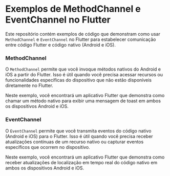 # Exemplos de MethodChannel e EventChannel no Flutter

Este repositório contém exemplos de código que demonstram como usar `MethodChannel` e `EventChannel` no Flutter para estabelecer comunicação entre código Flutter e código nativo (Android e iOS).

### MethodChannel

O `MethodChannel` permite que você invoque métodos nativos do Android e iOS a partir do Flutter. Isso é útil quando você precisa acessar recursos ou funcionalidades específicas do dispositivo que não estão disponíveis diretamente no Flutter.

Neste exemplo, você encontrará um aplicativo Flutter que demonstra como chamar um método nativo para exibir uma mensagem de toast em ambos os dispositivos Android e iOS.

### EventChannel

O `EventChannel` permite que você transmita eventos do código nativo (Android e iOS) para o Flutter. Isso é útil quando você precisa receber atualizações contínuas de um recurso nativo ou capturar eventos específicos que ocorrem no dispositivo.

Neste exemplo, você encontrará um aplicativo Flutter que demonstra como receber atualizações de localização em tempo real do código nativo em ambos os dispositivos Android e iOS.
